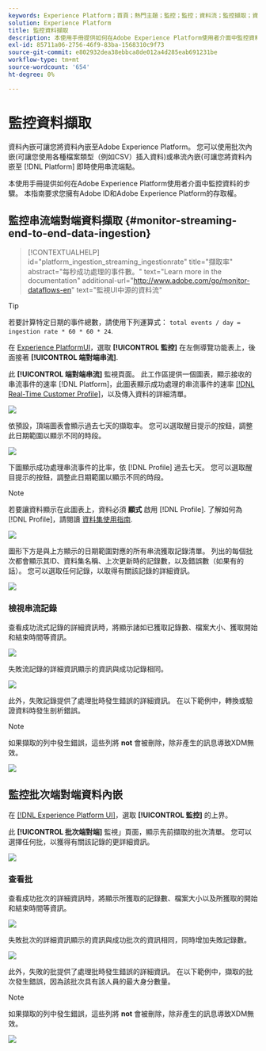 ```yaml
---
keywords: Experience Platform；首頁；熱門主題；監控；監控；資料流；監控擷取；資料擷取；資料擷取；檢視記錄；檢視批次；
solution: Experience Platform
title: 監控資料擷取
description: 本使用手冊提供如何在Adobe Experience Platform使用者介面中監控資料的步驟。 本指南要求您擁有Adobe ID和Adobe Experience Platform的存取權。
exl-id: 85711a06-2756-46f9-83ba-1568310c9f73
source-git-commit: e802932dea38ebbca8de012a4d285eab691231be
workflow-type: tm+mt
source-wordcount: '654'
ht-degree: 0%

---
```


# 監控資料擷取

資料內嵌可讓您將資料內嵌至Adobe Experience Platform。 您可以使用批次內嵌(可讓您使用各種檔案類型（例如CSV）插入資料)或串流內嵌(可讓您將資料內嵌至 [!DNL Platform] 即時使用串流端點。

本使用手冊提供如何在Adobe Experience Platform使用者介面中監控資料的步驟。 本指南要求您擁有Adobe ID和Adobe Experience Platform的存取權。

## 監控串流端對端資料擷取 {#monitor-streaming-end-to-end-data-ingestion}

>[!CONTEXTUALHELP]
>id="platform_ingestion_streaming_ingestionrate"
>title="擷取率"
>abstract="每秒成功處理的事件數。"
>text="Learn more in the documentation"
>additional-url="http://www.adobe.com/go/monitor-dataflows-en" text="監視UI中源的資料流"

>[!TIP]
>
>若要計算特定日期的事件總數，請使用下列運算式： `total events / day = ingestion rate * 60 * 60 * 24`.

在 [Experience PlatformUI](https://platform.adobe.com)，選取 **[!UICONTROL 監控]** 在左側導覽功能表上，後面接著 **[!UICONTROL 端對端串流]**.

此 **[!UICONTROL 端對端串流]** 監視頁面。 此工作區提供一個圖表，顯示接收的串流事件的速率 [!DNL Platform]，此圖表顯示成功處理的串流事件的速率 [[!DNL Real-Time Customer Profile]](../../profile/home.md)，以及傳入資料的詳細清單。

![](../images/quality/monitor-data-flows/list-streams.png)

依預設，頂端圖表會顯示過去七天的擷取率。 您可以選取醒目提示的按鈕，調整此日期範圍以顯示不同的時段。

![](../images/quality/monitor-data-flows/events-received.png)

下圖顯示成功處理串流事件的比率，依 [!DNL Profile] 過去七天。 您可以選取醒目提示的按鈕，調整此日期範圍以顯示不同的時段。

>[!NOTE]
>
>若要讓資料顯示在此圖表上，資料必須 **顯式** 啟用 [!DNL Profile]. 了解如何為 [!DNL Profile]，請閱讀 [資料集使用指南](../../catalog/datasets/user-guide.md#enable-a-dataset-for-real-time-customer-profile).

![](../images/quality/monitor-data-flows/ingested-by-profile.png)

圖形下方是與上方顯示的日期範圍對應的所有串流獲取記錄清單。 列出的每個批次都會顯示其ID、資料集名稱、上次更新時的記錄數，以及錯誤數（如果有的話）。 您可以選取任何記錄，以取得有關該記錄的詳細資訊。

![](../images/quality/monitor-data-flows/streams.png)

### 檢視串流記錄

查看成功流式記錄的詳細資訊時，將顯示諸如已獲取記錄數、檔案大小、獲取開始和結束時間等資訊。

![](../images/quality/monitor-data-flows/successful-streaming.png)

失敗流記錄的詳細資訊顯示的資訊與成功記錄相同。

![](../images/quality/monitor-data-flows/failed-batch.png)

此外，失敗記錄提供了處理批時發生錯誤的詳細資訊。 在以下範例中，轉換或驗證資料時發生剖析錯誤。

>[!NOTE]
>
>如果擷取的列中發生錯誤，這些列將 **not** 會被刪除，除非產生的訊息導致XDM無效。

![](../images/quality/monitor-data-flows/failed-batch-error.png)

## 監控批次端對端資料內嵌

在 [[!DNL Experience Platform UI]](https://platform.adobe.com)，選取 **[!UICONTROL 監控]** 的上界。

此 **[!UICONTROL 批次端對端]** 監視」頁面，顯示先前擷取的批次清單。 您可以選擇任何批，以獲得有關該記錄的更詳細資訊。

![](../images/quality/monitor-data-flows/batch-monitoring.png)

### 查看批

查看成功批次的詳細資訊時，將顯示所獲取的記錄數、檔案大小以及所獲取的開始和結束時間等資訊。

![](../images/quality/monitor-data-flows/successful-batch.png)

失敗批次的詳細資訊顯示的資訊與成功批次的資訊相同，同時增加失敗記錄數。

![](../images/quality/monitor-data-flows/failed-batch.png)

此外，失敗的批提供了處理批時發生錯誤的詳細資訊。 在以下範例中，擷取的批次發生錯誤，因為該批次具有該人員的最大身分數量。

>[!NOTE]
>
>如果擷取的列中發生錯誤，這些列將 **not** 會被刪除，除非產生的訊息導致XDM無效。

![](../images/quality/monitor-data-flows/failed-streaming-error.png)
